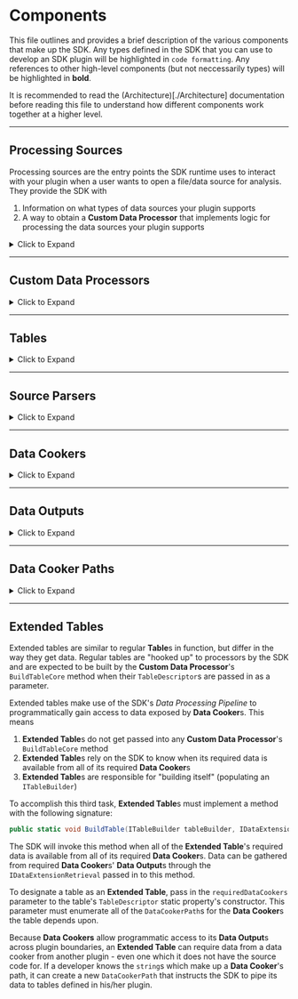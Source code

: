 # Components

This file outlines and provides a brief description of the various components that make up the SDK. 
Any types defined in the SDK that you can use to develop an SDK plugin will be highlighted in `code formatting`. 
Any references to other high-level components (but not neccessarily types) will be highlighted in **bold**.

It is recommended to read the (Architecture)[./Architecture] documentation before reading this file to 
understand how different components work together at a higher level.

----

## Processing Sources
Processing sources are the entry points the SDK runtime uses to interact with your plugin when a user wants to 
open a file/data source for analysis. They provide the SDK with
1) Information on what types of data sources your plugin supports
2) A way to obtain a **Custom Data Processor** that implements logic for processing the data sources your plugin supports

<details>

<summary>Click to Expand</summary>

Under Construction
 
</details>

----

## Custom Data Processors

<details>

<summary>Click to Expand</summary>

Under Construction
 
</details>



----

## Tables

<details>

<summary>Click to Expand</summary>

Under Construction
 
</details>

----

## Source Parsers

<details>

<summary>Click to Expand</summary>

Under Construction
 
</details>

----

## Data Cookers

<details>

<summary>Click to Expand</summary>

Under Construction
 
</details>

----

## Data Outputs

<details>

<summary>Click to Expand</summary>

Under Construction
 
</details>

----

## Data Cooker Paths

<details>

<summary>Click to Expand</summary>

Under Construction
 
</details>

----

## Extended Tables

Extended tables are similar to regular **Table**s in function, but differ in the way they get data. Regular tables
are "hooked up" to processors by the SDK and are expected to be built by the **Custom Data Processor**'s `BuildTableCore` method 
when their `TableDescriptor`s are passed in as a parameter.

Extended tables make use of the SDK's *Data Processing Pipeline* to programmatically gain access to data exposed by 
**Data Cooker**s. This means
1) **Extended Table**s do not get passed into any **Custom Data Processor**'s `BuildTableCore` method
2) **Extended Table**s rely on the SDK to know when its required data is available from all of its required **Data Cooker**s
3) **Extended Table**s are responsible for "building itself" (populating an `ITableBuilder`)

To accomplish this third task, **Extended Table**s must implement a method with the following signature:

```C#
public static void BuildTable(ITableBuilder tableBuilder, IDataExtensionRetrieval tableData)
```

The SDK will invoke this method when all of the **Extended Table**'s required data is available from all of its required **Data Cooker**s. Data 
can be gathered from required **Data Cooker**s' **Data Output**s through the `IDataExtensionRetrieval` passed in to this method.

To designate a table as an **Extended Table**, pass in the `requiredDataCookers` parameter to the table's `TableDescriptor` static property's constructor. 
This parameter must enumerate all of the `DataCookerPath`s for the **Data Cooker**s the table depends upon.

Because **Data Cookers** allow programmatic access to its **Data Output**s across plugin boundaries, an **Extended Table** can require data from 
a data cooker from another plugin - even one which it does not have the source code for. If a developer knows the `string`s which make up a 
**Data Cooker**'s path, it can create a new `DataCookerPath` that instructs the SDK to pipe its data to tables defined in his/her plugin.